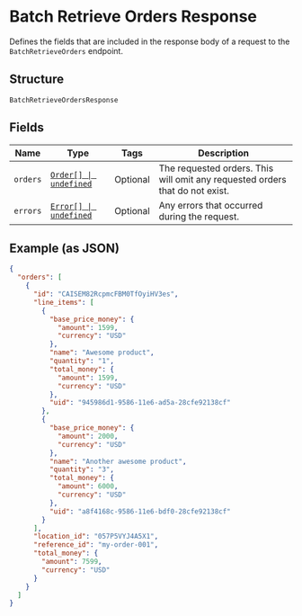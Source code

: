 
# Batch Retrieve Orders Response

Defines the fields that are included in the response body of
a request to the `BatchRetrieveOrders` endpoint.

## Structure

`BatchRetrieveOrdersResponse`

## Fields

| Name | Type | Tags | Description |
|  --- | --- | --- | --- |
| `orders` | [`Order[] \| undefined`](../../doc/models/order.md) | Optional | The requested orders. This will omit any requested orders that do not exist. |
| `errors` | [`Error[] \| undefined`](../../doc/models/error.md) | Optional | Any errors that occurred during the request. |

## Example (as JSON)

```json
{
  "orders": [
    {
      "id": "CAISEM82RcpmcFBM0TfOyiHV3es",
      "line_items": [
        {
          "base_price_money": {
            "amount": 1599,
            "currency": "USD"
          },
          "name": "Awesome product",
          "quantity": "1",
          "total_money": {
            "amount": 1599,
            "currency": "USD"
          },
          "uid": "945986d1-9586-11e6-ad5a-28cfe92138cf"
        },
        {
          "base_price_money": {
            "amount": 2000,
            "currency": "USD"
          },
          "name": "Another awesome product",
          "quantity": "3",
          "total_money": {
            "amount": 6000,
            "currency": "USD"
          },
          "uid": "a8f4168c-9586-11e6-bdf0-28cfe92138cf"
        }
      ],
      "location_id": "057P5VYJ4A5X1",
      "reference_id": "my-order-001",
      "total_money": {
        "amount": 7599,
        "currency": "USD"
      }
    }
  ]
}
```

